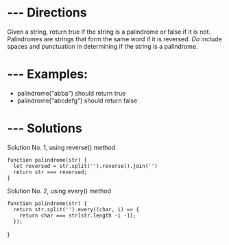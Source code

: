 # --- Directions
  Given a string, return true if the string is a palindrome or false if it is not.  Palindromes are strings that form the same word if it is reversed. *Do* include spaces and punctuation in determining if the string is a palindrome.

#  --- Examples:
  * palindrome("abba") should return true
  * palindrome("abcdefg") should return false


# --- Solutions

Solution No. 1, using reverse() method

    function palindrome(str) {
      let reversed = str.split('').reverse().join('')
      return str === reversed;
    }

Solution No. 2, using every() method

    function palindrome(str) {
      return str.split('').every((char, i) => {
        return char === str[str.length -i -1];
      });
}